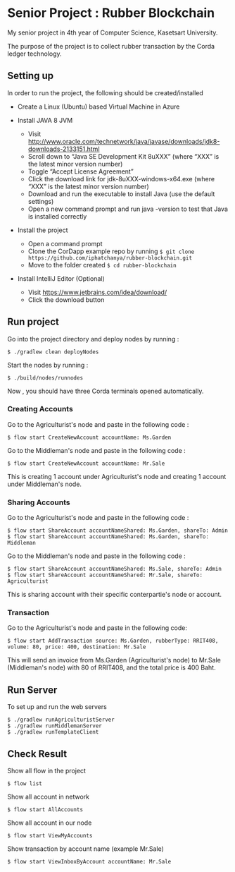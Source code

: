 # Senior Project : Rubber Blockchain
My senior project in 4th year of Computer Science, Kasetsart University.

The purpose of the project is to collect rubber transaction by the Corda ledger technology.

## Setting up
In order to run the project, the following should be created/installed
- Create a Linux (Ubuntu) based Virtual Machine in Azure

- Install JAVA 8 JVM
    - Visit http://www.oracle.com/technetwork/java/javase/downloads/jdk8-downloads-2133151.html
    - Scroll down to “Java SE Development Kit 8uXXX” (where “XXX” is the latest minor version number)
    - Toggle “Accept License Agreement”
    - Click the download link for jdk-8uXXX-windows-x64.exe (where “XXX” is the latest minor version number)
    - Download and run the executable to install Java (use the default settings)
    - Open a new command prompt and run java -version to test that Java is installed correctly
    
- Install the project
    - Open a command prompt
    - Clone the CorDapp example repo by running 
      ```$ git clone https://github.com/iphatchanya/rubber-blockchain.git```
    - Move to the folder created ```$ cd rubber-blockchain```
    
- Install IntelliJ Editor (Optional)
    - Visit https://www.jetbrains.com/idea/download/ 
    - Click the download button

## Run project
Go into the project directory and deploy nodes by running : 
```
$ ./gradlew clean deployNodes
```
Start the nodes by running :
```
$ ./build/nodes/runnodes
```
Now , you should have three Corda terminals opened automatically.


### Creating Accounts
Go to the Agriculturist's node and paste in the following code :
```
$ flow start CreateNewAccount accountName: Ms.Garden
```
Go to the Middleman's node and paste in the following code :
```
$ flow start CreateNewAccount accountName: Mr.Sale
```

This is creating 1 account under Agriculturist's node and creating 1 account under Middleman's node.

### Sharing Accounts
Go to the Agriculturist's node and paste in the following code :
```
$ flow start ShareAccount accountNameShared: Ms.Garden, shareTo: Admin
$ flow start ShareAccount accountNameShared: Ms.Garden, shareTo: Middleman
```
Go to the Middleman's node and paste in the following code :
```
$ flow start ShareAccount accountNameShared: Ms.Sale, shareTo: Admin
$ flow start ShareAccount accountNameShared: Mr.Sale, shareTo: Agriculturist
```
This is sharing account with their specific conterpartie's node or account.

### Transaction 
Go to the Agriculturist's node and paste in the following code:
```
$ flow start AddTransaction source: Ms.Garden, rubberType: RRIT408, volume: 80, price: 400, destination: Mr.Sale 
```
This will send an invoice from Ms.Garden (Agriculturist's node) to Mr.Sale (Middleman's node) with 80 of RRIT408, and the total price is 400 Baht.


## Run Server
To set up and run the web servers 
```
$ ./gradlew runAgriculturistServer
$ ./gradlew runMiddlemanServer
$ ./gradlew runTemplateClient
```

## Check Result
Show all flow in the project
```
$ flow list
```

Show all account in network
```
$ flow start AllAccounts
```

Show all account in our node
```
$ flow start ViewMyAccounts
```

Show transaction by account name (example Mr.Sale)
```
$ flow start ViewInboxByAccount accountName: Mr.Sale 
```

